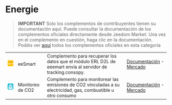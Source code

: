
# Energie


>**IMPORTANT**
>Solo los complementos de contribuyentes tienen su documentación aquí. Puede consultar la documentación de los complementos oficiales directamente desde Jeedom Market. Una vez en el complemento en cuestión, haga clic en la documentación.
>Podéis ver [aquí](https://market.jeedom.com/index.php?v=d&p=market&type=plugin&categorie=energy) todos los complementos oficiales en esta categoría


| | | | |
|--- | --- | --- | ---|
|<img src="eesmart/eesmart_icon.png" class="pluginLogo" width="100" />|eeSmart|Complemento para recuperar los datos que el módulo ERL D2L de eeemart envía al servidor de tracking.consopy.|[Documentación](https://caelion.github.io/jeedom-plugins-documentation/eeSmart/es_ES/) - [Mercado](https://market.jeedom.com/index.php?v=d&p=market_display&id=3933)|
|<img src="suiviCO2/suiviCO2_icon.png" class="pluginLogo" width="100" />|Monitoreo de CO2|Complemento para monitorear las emisiones de CO2 vinculadas a su electricidad, gas, combustible u otro consumo|[Documentación](https://agp42.github.io/suiviCO2/fr_FR) - [Mercado](https://market.jeedom.com/index.php?v=d&p=market_display&id=3929)|
